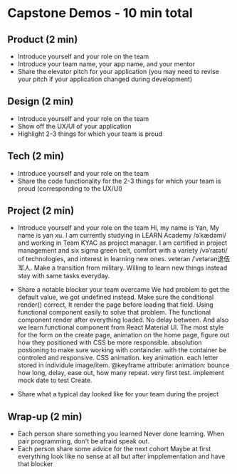 # Capstone Demos - 10 min total
## Product (2 min)
- Introduce yourself and your role on the team
- Introduce your team name, your app name, and your mentor
- Share the elevator pitch for your application (you may need to revise your pitch if your application changed during development)
## Design (2 min)
- Introduce yourself and your role on the team
- Show off the UX/UI of your application
- Highlight 2-3 things for which your team is proud
## Tech (2 min)
- Introduce yourself and your role on the team
- Share the code functionality for the 2-3 things for which your team is proud (corresponding to the UX/UI)
## Project (2 min)
- Introduce yourself and your role on the team
Hi, my name is Yan, My name is yan xu. I am currently studying in LEARN Academy /əˈkædəmi/ and working in Team KYAC as project manager. I am certified in project management and six sigma green belt, comfort with a variety /vəˈraɪəti/ of technologies, and interest in learning new ones. veteran /ˈvetərən退伍军人. Make a transition from military. Willing to learn new things instead stay with same tasks everyday.
- Share a notable blocker your team overcame
We had problem to get the default value, we got undefined instead. Make sure the conditional render() correct, It render the page before loading that field. Using functional component easily to solve that problem. The functional component render after everything loaded. No delay between. And also we learn functional component from React Material UI. The most style for the form on the create page, animation on the home page, figure out how they positioned with CSS be more responsible. absolution postioning to make sure working with containder. with the container be controled and responsive. 
CSS animation. key animation. each letter stored in individule image/item. @keyframe attribute: animation: bounce how long, delay, ease out, how many repeat.
very first test. implement mock date to test Create. 

- Share what a typical day looked like for your team during the project
## Wrap-up (2 min)
- Each person share something you learned
Never done learning. When pair programming, don't be afraid speak out. 
- Each person share some advice for the next cohort
Maybe at first everything look like no sense at all but after impplementation and have that blocker 
